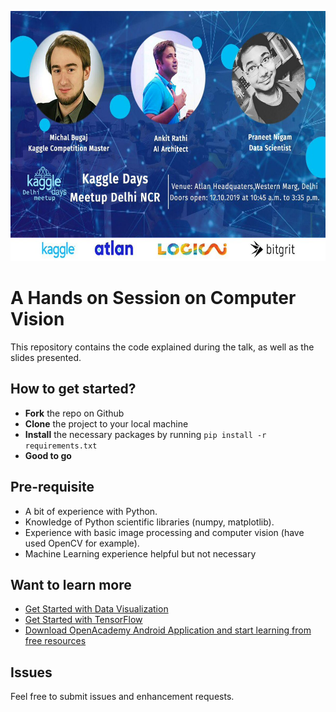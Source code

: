 <p align="center"><img src="./imgs/kaggle_days_meetup_01.jpg" height=400></p>

# A Hands on Session on Computer Vision
This repository contains the code explained during the talk, as well as the slides presented.

## How to get started?
- <b>Fork</b> the repo on Github
- <b>Clone</b> the project to your local machine
- <b>Install</b> the necessary packages by running `pip install -r requirements.txt`
- <b>Good to go</b>

## Pre-requisite
- A bit of experience with Python.
- Knowledge of Python scientific libraries (numpy, matplotlib).
- Experience with basic image processing and computer vision (have used OpenCV for example).
- Machine Learning experience helpful but not necessary

## Want to learn more
- [Get Started with Data Visualization](https://github.com/Praneet460/DataVisualizationPyDelhi)
- [Get Started with TensorFlow](https://github.com/Praneet460/MLCC)
- [Download OpenAcademy Android Application and start learning from free resources](https://play.google.com/store/apps/details?id=in.paperwrk.openacademyapp&hl=en)

## Issues
Feel free to submit issues and enhancement requests.


